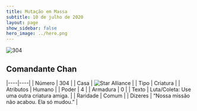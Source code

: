 ```yaml
---
title: Mutação em Massa
subtitle: 10 de julho de 2020
layout: page
show_sidebar: false
hero_image: ../hero.png
---
```


![304](https://cdn.keyforgegame.com/media/card_front/pt/479_304_P6FXX6W7XHGW_pt.png)

## Comandante Chan

|----|----|
| Número | 304 |
| Casa | ![Star Alliance](https://archonarcana.com/images/thumb/7/7d/Star_Alliance.png/22px-Star_Alliance.png "Aliança Estelar") |
| Tipo | Criatura |
| Atributos | Humano |
| Poder | 4 |
| Armadura | 0 |
| Texto | Luta/Coleta: Use uma outra criatura  amiga. |
| Raridade | Comum |
| Dizeres | “Nossa missão não acabou. Ela só mudou.” |

